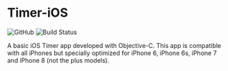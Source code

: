 # Timer-iOS

![GitHub](https://img.shields.io/eclipse-marketplace/l/:name.svg)
![Build Status](https://travis-ci.com/saivittalb/Timer-iOS.svg?branch=master)

A basic iOS Timer app developed with Objective-C. This app is compatible with all iPhones but specially optimized for iPhone 6, iPhone 6s, iPhone 7 and iPhone 8 (not the plus models). 
